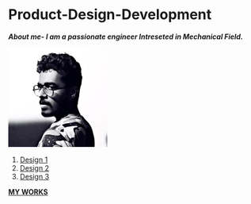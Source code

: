 # Product-Design-Development
  ***About me- I am a passionate engineer Intreseted in Mechanical Field.***
  
![indrajith](https://github.com/Indrajith02/Product-Design-Development/blob/main/img/1656738858807%20(3).jpg?raw=true)
1. [Design 1](prt/85.sec.1)
2. [Design 2](https://github.com/Indrajith02/Product-Design-Development/blob/main/prt/cylindrical.prt.1)
3. [Design 3](https://github.com/Indrajith02/Product-Design-Development/blob/main/prt/56drawing.prt.1)

[**MY WORKS**](https://docs.google.com/presentation/d/1Jk7hkGghK2aCFYui3vsNCo4eIeS8bWtZ_hevY40h1AQ/edit?usp=sharing)

  
